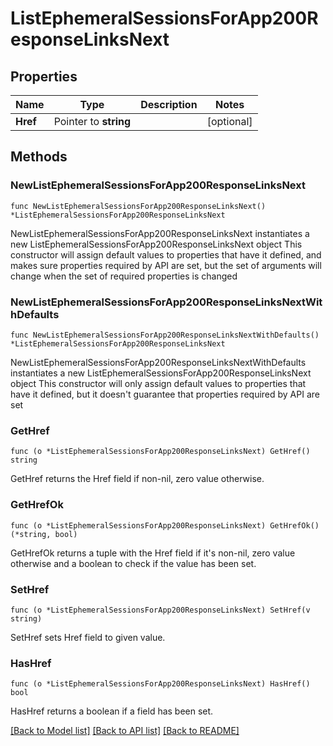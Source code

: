 # ListEphemeralSessionsForApp200ResponseLinksNext

## Properties

Name | Type | Description | Notes
------------ | ------------- | ------------- | -------------
**Href** | Pointer to **string** |  | [optional] 

## Methods

### NewListEphemeralSessionsForApp200ResponseLinksNext

`func NewListEphemeralSessionsForApp200ResponseLinksNext() *ListEphemeralSessionsForApp200ResponseLinksNext`

NewListEphemeralSessionsForApp200ResponseLinksNext instantiates a new ListEphemeralSessionsForApp200ResponseLinksNext object
This constructor will assign default values to properties that have it defined,
and makes sure properties required by API are set, but the set of arguments
will change when the set of required properties is changed

### NewListEphemeralSessionsForApp200ResponseLinksNextWithDefaults

`func NewListEphemeralSessionsForApp200ResponseLinksNextWithDefaults() *ListEphemeralSessionsForApp200ResponseLinksNext`

NewListEphemeralSessionsForApp200ResponseLinksNextWithDefaults instantiates a new ListEphemeralSessionsForApp200ResponseLinksNext object
This constructor will only assign default values to properties that have it defined,
but it doesn't guarantee that properties required by API are set

### GetHref

`func (o *ListEphemeralSessionsForApp200ResponseLinksNext) GetHref() string`

GetHref returns the Href field if non-nil, zero value otherwise.

### GetHrefOk

`func (o *ListEphemeralSessionsForApp200ResponseLinksNext) GetHrefOk() (*string, bool)`

GetHrefOk returns a tuple with the Href field if it's non-nil, zero value otherwise
and a boolean to check if the value has been set.

### SetHref

`func (o *ListEphemeralSessionsForApp200ResponseLinksNext) SetHref(v string)`

SetHref sets Href field to given value.

### HasHref

`func (o *ListEphemeralSessionsForApp200ResponseLinksNext) HasHref() bool`

HasHref returns a boolean if a field has been set.


[[Back to Model list]](../README.md#documentation-for-models) [[Back to API list]](../README.md#documentation-for-api-endpoints) [[Back to README]](../README.md)


